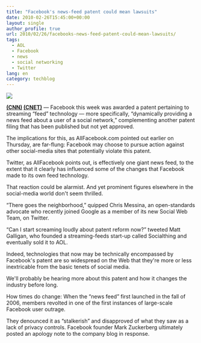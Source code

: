 ```yaml
---
title: "Facebook's news-feed patent could mean lawsuits"
date: 2010-02-26T15:45:00+00:00
layout: single
author_profile: true
url: 2010/02/26/facebooks-news-feed-patent-could-mean-lawsuits/
tags:
  - AOL
  - Facebook
  - news
  - social networking
  - Twitter
lang: en
category: techblog
---
```

<div>
  <a href="http://2.bp.blogspot.com/_vaUVXcmC3OI/S4fnQFOABrI/AAAAAAAAA_c/8hUU8X15yOc/s1600-h/story.facebook.courtesy.jpg" imageanchor="1"><img border="0" src="http://2.bp.blogspot.com/_vaUVXcmC3OI/S4fnQFOABrI/AAAAAAAAA_c/8hUU8X15yOc/s640/story.facebook.courtesy.jpg" /></a>
</div>

**<a href="http://www.cnn.com/" target="_blank">(CNN)</a> <a href="http://www.cnet.com/" target="_blank">(CNET)</a>** &#8212; Facebook this week was awarded a patent pertaining to streaming “feed” technology &#8212; more specifically, “dynamically providing a news feed about a user of a social network,” complementing another patent filing that has been published but not yet approved.

The implications for this, as AllFacebook.com pointed out earlier on Thursday, are far-flung: Facebook may choose to pursue action against other social-media sites that potentially violate this patent.

Twitter, as AllFacebook points out, is effectively one giant news feed, to the extent that it clearly has influenced some of the changes that Facebook made to its own feed technology.

That reaction could be alarmist. And yet prominent figures elsewhere in the social-media world don't seem thrilled.

“There goes the neighborhood,” quipped Chris Messina, an open-standards advocate who recently joined Google as a member of its new Social Web Team, on Twitter.

“Can I start screaming loudly about patent reform now?” tweeted Matt Galligan, who founded a streaming-feeds start-up called Socialthing and eventually sold it to AOL.

Indeed, technologies that now may be technically encompassed by Facebook's patent are so widespread on the Web that they're more or less inextricable from the basic tenets of social media.

We'll probably be hearing more about this patent and how it changes the industry before long.

How times do change: When the “news feed” first launched in the fall of 2006, members revolted in one of the first instances of large-scale Facebook user outrage.

They denounced it as “stalkerish” and disapproved of what they saw as a lack of privacy controls. Facebook founder Mark Zuckerberg ultimately posted an apology note to the company blog in response.